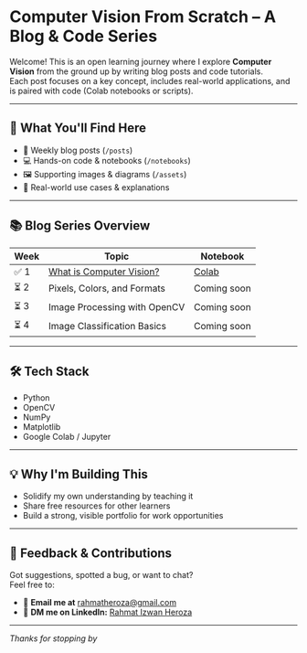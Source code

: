 # Computer Vision From Scratch – A Blog & Code Series

Welcome! This is an open learning journey where I explore **Computer Vision** from the ground up by writing blog posts and code tutorials.  
Each post focuses on a key concept, includes real-world applications, and is paired with code (Colab notebooks or scripts).

---

## 🧭 What You'll Find Here

- 📖 Weekly blog posts (`/posts`)
- 💻 Hands-on code & notebooks (`/notebooks`)
- 🖼️ Supporting images & diagrams (`/assets`)
- 🎯 Real-world use cases & explanations

---

## 📚 Blog Series Overview

| Week | Topic | Notebook |
|------|-------------------------------|----------|
| ✅ 1 | [What is Computer Vision?](posts/01-what-is-cv.md) | [Colab](notebooks/01-what-is-cv.ipynb) |
| ⏳ 2 | Pixels, Colors, and Formats | Coming soon |
| ⏳ 3 | Image Processing with OpenCV | Coming soon |
| ⏳ 4 | Image Classification Basics | Coming soon |

---

## 🛠 Tech Stack

- Python
- OpenCV
- NumPy
- Matplotlib
- Google Colab / Jupyter

---

## 💡 Why I'm Building This

- Solidify my own understanding by teaching it
- Share free resources for other learners
- Build a strong, visible portfolio for work opportunities

---

## 🤝 Feedback & Contributions

Got suggestions, spotted a bug, or want to chat?  
Feel free to:
- 📩 **Email me at** [rahmatheroza@gmail.com](mailto:rahmatheroza@gmail.com)
- 💬 **DM me on LinkedIn:** [Rahmat Izwan Heroza](https://www.linkedin.com/in/heroza)

---

_Thanks for stopping by_
